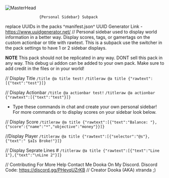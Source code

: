 ![MasterHead](https://media.discordapp.net/attachments/1050591171921072130/1051972486197166161/banner.png?width=1011&height=569)

                   {Personal Sidebar} Subpack

replace UUIDs in the packs ^manifest.json^
UUID Generator Link - https://www.uuidgenerator.net/
//
Personal sidebar used to display world information in a 
better way. Display scores, tags, or gamertags on the custom 
actionbar or title with rawtext. This is a subpack use the switcher
in the pack settings to have 1 or 2 sidebar displays. 

**NOTE** This pack should not be replicated in any way.
DONT sell this pack in any way. This debug ui addon can be added 
to your own pack. Make sure to add credit in the files or in your world!

// Display Title
`/title @a title test!`
`/titleraw @a title {"rawtext":[{"text":"test"}]}`

// Display Actionbar
`/title @a actionbar test!`
`/titleraw @a actionbar {"rawtext":[{"text":"test"}]}`

+ Type these commands in chat and create your own personal sidebar!
For more commands or to display scores on your sidebar look below.

// Display Score 
`/titleraw @a title {"rawtext":[{"text":"Balance: "},{"score":{"name":"*","objective":"money"}}]}`

//Display Player 
`/titleraw @a title {"rawtext":[{"selector":"@s"},{"text":" §aIs Broke!"}]}`

// Display Seprate Lines #
`/titleraw @a title {"rawtext":[{"text":"Line 1"},{"text":"\nLine 2"}]}`

// Contributing
For More Help Contact Me Dooka On My Discord.
Discord Code: https://discord.gg/PHevqUZrKB
// Creator
Dooka (AKA) xtranda ;)
